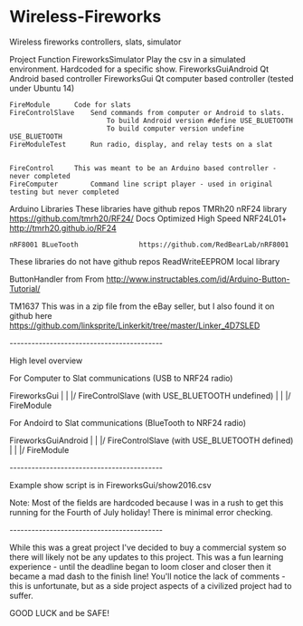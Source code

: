 # Wireless-Fireworks
Wireless fireworks controllers, slats, simulator

Project			Function
	FireworksSimulator	Play the csv in a simulated environment. Hardcoded for a specific show.
	FireworksGuiAndroid	Qt Android based controller
	FireworksGui		Qt computer based controller (tested under Ubuntu 14)

	FireModule		Code for slats
	FireControlSlave	Send commands from computer or Android to slats.
        	                To build Android version #define USE_BLUETOOTH
                	        To build computer version undefine USE_BLUETOOTH
	FireModuleTest		Run radio, display, and relay tests on a slat


	FireControl		This was meant to be an Arduino based controller - never completed
	FireComputer		Command line script player - used in original testing but never completed


Arduino Libraries
These libraries have github repos
	TMRh20 nRF24 library 				https://github.com/tmrh20/RF24/
	Docs Optimized High Speed NRF24L01+     	http://tmrh20.github.io/RF24

	nRF8001 BLueTooth 				https://github.com/RedBearLab/nRF8001


These libraries do not have github repos
ReadWriteEEPROM local library

ButtonHandler from From http://www.instructables.com/id/Arduino-Button-Tutorial/

TM1637 This was in a zip file from the eBay seller, but I also found it on github here https://github.com/linksprite/Linkerkit/tree/master/Linker_4D7SLED


*-*-*-*-*-*-*-*-*-*-*-*-*-*-*-*-*-*-*-*-*-*-*-*-*-*-*-*-*-*-*-*-*-*-*-*-*-*-*-*-*-*-

High level overview 

For Computer to Slat communications  (USB to NRF24 radio)

FireworksGui
    |
    |
   \|/
FireControlSlave (with USE_BLUETOOTH undefined)
    |
    |
   \|/
FireModule


For Andoird to Slat communications (BlueTooth to NRF24 radio)

FireworksGuiAndroid
    |
    |
   \|/
FireControlSlave (with USE_BLUETOOTH defined)
    |
    |
   \|/
FireModule


*-*-*-*-*-*-*-*-*-*-*-*-*-*-*-*-*-*-*-*-*-*-*-*-*-*-*-*-*-*-*-*-*-*-*-*-*-*-*-*-*-*-

Example show script is in
    FireworksGui/show2016.csv

Note: Most of the fields are hardcoded because I was in a rush to get this running for the Fourth of July holiday!
There is minimal error checking.



*-*-*-*-*-*-*-*-*-*-*-*-*-*-*-*-*-*-*-*-*-*-*-*-*-*-*-*-*-*-*-*-*-*-*-*-*-*-*-*-*-*-


While this was a great project I've decided to buy a commercial system so there will likely not be any updates to this project.
This was a fun learning experience - until the deadline began to loom closer and closer then it became a mad dash to the finish line!
You'll notice the lack of comments - this is unfortunate, but as a side project aspects of a civilized project had to suffer.

GOOD LUCK and be SAFE!
